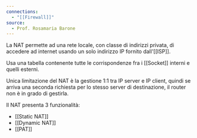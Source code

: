 ```yaml
---
connections:
  - "[[Firewall]]"
source:
  - Prof. Rosamaria Barone
---
```

La NAT permette ad una rete locale, con classe di indirizzi privata, di accedere ad internet usando un solo indirizzo IP fornito dall'[[ISP]].

Usa una tabella contenente tutte le corrispondenze fra i [[Socket]] interni e quelli esterni.

Unica limitazione del NAT è la gestione 1:1 tra IP server e IP client, quindi se arriva una seconda richiesta per lo stesso server di destinazione, il router non è in grado di gestirla.

Il NAT presenta 3 funzionalità:
- [[Static NAT]]
- [[Dynamic NAT]]
- [[PAT]]
